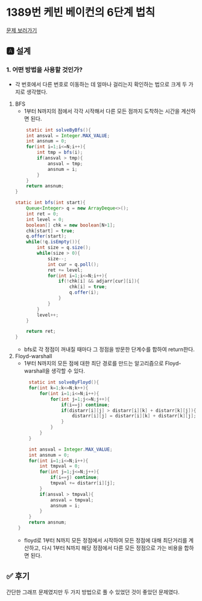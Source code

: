 # 1389번 케빈 베이컨의 6단계 법칙
[문제 보러가기](https://www.acmicpc.net/problem/1389)

## 🅰 설계
### 1. 어떤 방법을 사용할 것인가?
- 각 번호에서 다른 번호로 이동하는 데 얼마나 걸리는지 확인하는 법으로 크게 두 가지로 생각했다.
1. BFS
   - 1부터 N까지의 점에서 각각 시작해서 다른 모든 점까지 도착하는 시간을 계산하면 된다.
    ```java
        static int solveByBfs(){
        int ansval = Integer.MAX_VALUE;
        int ansnum = 0;
        for(int i=1;i<=N;i++){
            int tmp = bfs(i);
            if(ansval > tmp){
                ansval = tmp;
                ansnum = i;
            }
        }
        return ansnum;
    }

    static int bfs(int start){
        Queue<Integer> q = new ArrayDeque<>();
        int ret = 0;
        int level = 0;
        boolean[] chk = new boolean[N+1];
        chk[start] = true;
        q.offer(start);
        while(!q.isEmpty()){
            int size = q.size();
            while(size > 0){
                size--;
                int cur = q.poll();
                ret += level;
                for(int i=1;i<=N;i++){
                    if(!chk[i] && adjarr[cur][i]){
                        chk[i] = true;
                        q.offer(i);
                    }
                }
            }
            level++;
        }

        return ret;
    }
    ```
   - bfs로 각 정점이 꺼내질 때마다 그 정점을 방문한 단계수를 합하여 return한다.
2. Floyd-warshall
   - 1부터 N까지의 모든 점에 대한 최단 경로를 만드는 알고리즘으로 Floyd-warshall을 생각할 수 있다.
   ```java
        static int solveByFloyd(){
        for(int k=1;k<=N;k++){
            for(int i=1;i<=N;i++){
                for(int j=1;j<=N;j++){
                    if(i==j) continue;
                    if(distarr[i][j] > distarr[i][k] + distarr[k][j]){
                        distarr[i][j] = distarr[i][k] + distarr[k][j];
                    }
                }
            }
        }

        int ansval = Integer.MAX_VALUE;
        int ansnum = 0;
        for(int i=1;i<=N;i++){
            int tmpval = 0;
            for(int j=1;j<=N;j++){
                if(i==j) continue;
                tmpval += distarr[i][j];
            }
            if(ansval > tmpval){
                ansval = tmpval;
                ansnum = i;
            }
        }
        return ansnum;
    }
   ```
   - floyd로 1부터 N까지 모든 정점에서 시작하여 모든 정점에 대해 최단거리를 계산하고, 다시 1부터 N까지 해당 정점에서 다른 모든 정점으로 가는 비용을 합하면 된다.
## ✅ 후기
간단한 그래프 문제였지만 두 가지 방법으로 풀 수 있었던 것이 좋았던 문제였다.